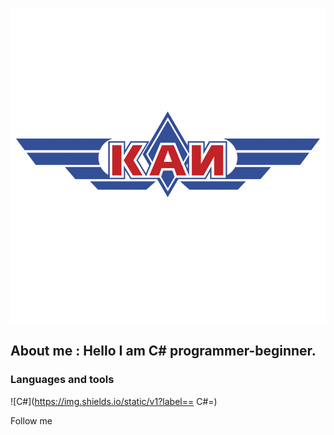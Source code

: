 [![Header](https://github.com/Korolevabala/Korolevabala/blob/main/assets/logotip-KAI.jpg)](https://kai.ru/)

## About me : Hello I am C# programmer-beginner.

### Languages and tools
![C#](https://img.shields.io/static/v1?label== C#=<blueviolet>)

Follow me
